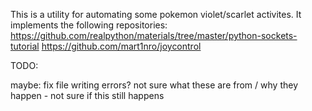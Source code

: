 This is a utility for automating some pokemon violet/scarlet activites. It implements the following repositories:
https://github.com/realpython/materials/tree/master/python-sockets-tutorial
https://github.com/mart1nro/joycontrol


TODO:


maybe:
fix file writing errors? not sure what these are from / why they happen - not sure if this still happens 
